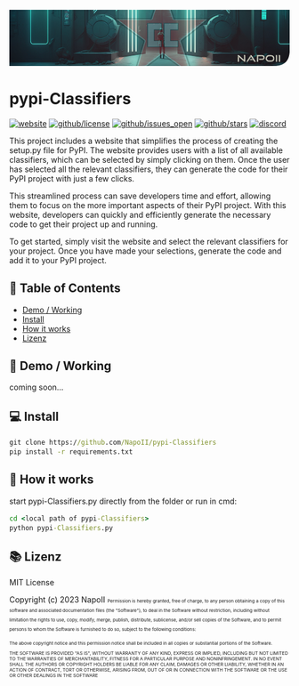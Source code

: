 [![github/NapoII](https://raw.githubusercontent.com/NapoII/pypi-Classifiers/main/README_img/Readme_top.png)](https://github.com/NapoII)

# pypi-Classifiers

[![website](https://img.shields.io/website?down_color=red&down_message=offline&label=pypi-Classifiers&up_color=greenb&up_message=Online&url=https%3A%2F%2Fnapoii.github.io%2Fpypi-Classifiers%2F)](https://napoii.github.io/pypi-Classifiers/) [![github/license](https://img.shields.io/github/license/NapoII/pypi-Classifiers)](https://github.com/NapoII/pypi-Classifiers/blob/main/LICENSE)  [![github/issues_open](https://img.shields.io/github/issues/NapoII/pypi-Classifiers?style=plastic)](https://img.shields.io/github/issues-raw/NapoII/pypi-Classifiers) [![github/stars](https://img.shields.io/github/stars/NapoII/pypi-Classifiers?style=social)](https://github.com/NapoII/pypi-Classifiers/stargazers) [![discord](https://img.shields.io/discord/190307701169979393)](https://discord.gg/knTKtKVfnr)

This project includes a website that simplifies the process of creating the setup.py file for PyPI. The website provides users with a list of all available classifiers, which can be selected by simply clicking on them. Once the user has selected all the relevant classifiers, they can generate the code for their PyPI project with just a few clicks.

This streamlined process can save developers time and effort, allowing them to focus on the more important aspects of their PyPI project. With this website, developers can quickly and efficiently generate the necessary code to get their project up and running.

To get started, simply visit the website and select the relevant classifiers for your project. Once you have made your selections, generate the code and add it to your PyPI project.
## 📝 Table of Contents
+ [Demo / Working](#demo)
+ [Install](#usage)
+ [How it works](#Use)
+ [Lizenz](#Lizenz)
## 🎥 Demo / Working <a name = "demo"></a>
coming soon...

## 💻 Install <a name = "usage"></a>
```cmd
git clone https://github.com/NapoII/pypi-Classifiers
pip install -r requirements.txt
```
## 💭 How it works <a name = "Use"></a>

start pypi-Classifiers.py directly from the folder or run in cmd:
```cmd
cd <local path of pypi-Classifiers>
python pypi-Classifiers.py
```

## 📚 Lizenz <a name = "Lizenz"></a>
MIT License

Copyright (c) 2023 NapoII
<small><small><small>
Permission is hereby granted, free of charge, to any person obtaining a copy
of this software and associated documentation files (the "Software"), to deal
in the Software without restriction, including without limitation the rights
to use, copy, modify, merge, publish, distribute, sublicense, and/or sell
copies of the Software, and to permit persons to whom the Software is
furnished to do so, subject to the following conditions:

The above copyright notice and this permission notice shall be included in all
copies or substantial portions of the Software.

THE SOFTWARE IS PROVIDED "AS IS", WITHOUT WARRANTY OF ANY KIND, EXPRESS OR
IMPLIED, INCLUDING BUT NOT LIMITED TO THE WARRANTIES OF MERCHANTABILITY,
FITNESS FOR A PARTICULAR PURPOSE AND NONINFRINGEMENT. IN NO EVENT SHALL THE
AUTHORS OR COPYRIGHT HOLDERS BE LIABLE FOR ANY CLAIM, DAMAGES OR OTHER
LIABILITY, WHETHER IN AN ACTION OF CONTRACT, TORT OR OTHERWISE, ARISING FROM,
OUT OF OR IN CONNECTION WITH THE SOFTWARE OR THE USE OR OTHER DEALINGS IN THE
SOFTWARE
    
